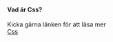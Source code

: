 #### Vad är Css?

Kicka gärna länken för att läsa mer<br>
[Css](https://www.w3schools.com/css/css_intro.asp)
